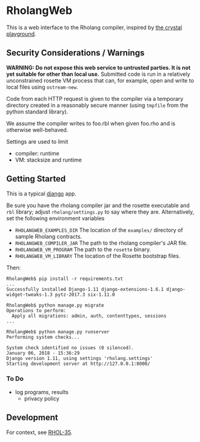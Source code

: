 # RholangWeb

This is a web interface to the Rholang compiler, inspired by
[the crystal playground][cr].

[cr]: https://play.crystal-lang.org/#/cr


## Security Considerations / Warnings

**WARNING: Do not expose this web service to untrusted parties. It is
not yet suitable for other than local use.** Submitted code is run in
a relatively unconstrained rosette VM process that can, for example,
open and write to local files using `ostream-new`.

Code from each HTTP request is given to the compiler via a temporary
directory created in a reasonably secure manner (using `tmpfile` from
the python standard library).

We assume the compiler writes to foo.rbl when given foo.rho and is
otherwise well-behaved.

Settings are used to limit

  - compiler: runtime
  - VM: stacksize and runtime


## Getting Started

This is a typical [django][] app.

Be sure you have the rholang compiler jar and the rosette executable
and `rbl` library; adjust `rholang/settings.py` to say where they are. Alternatively, set the following environment variables

 * `RHOLANGWEB_EXAMPLES_DIR` The location of the `examples/` directory of sample Rholang contracts.
 * `RHOLANGWEB_COMPILER_JAR` The path to the rholang compiler's JAR file.
 * `RHOLANGWEB_VM_PROGRAM` The path to the `rosette` binary.
 * `RHOLANGWEB_VM_LIBRARY` The location of the Rosette bootstrap files.

Then:

```
RholangWeb$ pip install -r requirements.txt 
...
Successfully installed Django-1.11 django-extensions-1.6.1 django-widget-tweaks-1.3 pytz-2017.3 six-1.11.0

RholangWeb$ python manage.py migrate
Operations to perform:
  Apply all migrations: admin, auth, contenttypes, sessions
...

RholangWeb$ python manage.py runserver
Performing system checks...

System check identified no issues (0 silenced).
January 06, 2018 - 15:36:29
Django version 1.11, using settings 'rholang.settings'
Starting development server at http://127.0.0.1:8000/
```

[django]: https://www.djangoproject.com/


### To Do

  - log programs, results
    - privacy policy

## Development

For context, see [RHOL-35][].

[RHOL-35]: https://rchain.atlassian.net/projects/RHOL/issues/RHOL-35
